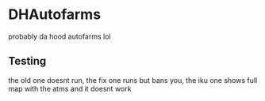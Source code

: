 # DHAutofarms
probably da hood autofarms lol
## Testing
the old one doesnt run, the fix one runs but bans you, the iku one shows full map with the atms and it doesnt work

